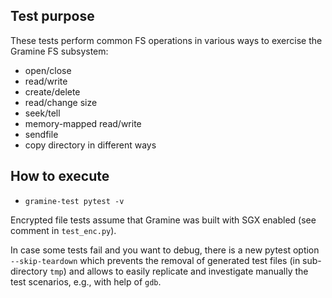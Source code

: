 Test purpose
------------

These tests perform common FS operations in various ways to exercise the Gramine
FS subsystem:

- open/close
- read/write
- create/delete
- read/change size
- seek/tell
- memory-mapped read/write
- sendfile
- copy directory in different ways

How to execute
--------------

- `gramine-test pytest -v`

Encrypted file tests assume that Gramine was built with SGX enabled (see comment
in `test_enc.py`). 

In case some tests fail and you want to debug, there is a new
pytest option `--skip-teardown` which prevents the removal of generated test
files (in sub-directory `tmp`) and  allows to easily replicate and investigate 
manually the test scenarios, e.g., with help of `gdb`.
